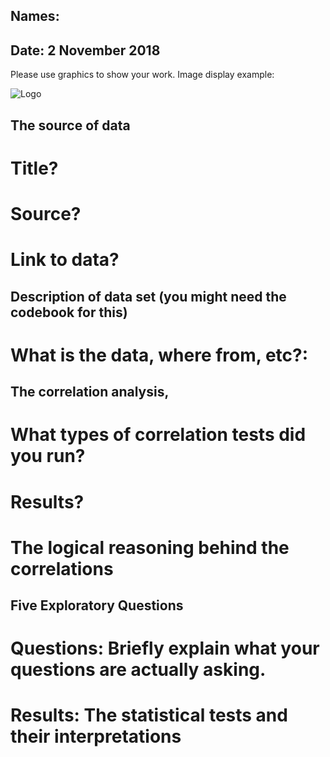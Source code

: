 ## Names:
## Date: 2 November 2018

Please use graphics to show your work.
Image display example:

![Logo](images/icon.png)


## The source of data
# Title?
# Source?
# Link to data?




## Description of data set (you might need the codebook for this)
# What is the data, where from, etc?:




## The correlation analysis,
# What types of correlation tests did you run?
# Results?
# The logical reasoning behind the correlations




## Five Exploratory Questions
# Questions: Briefly explain what your questions are actually asking.
# Results: The statistical tests and their interpretations
